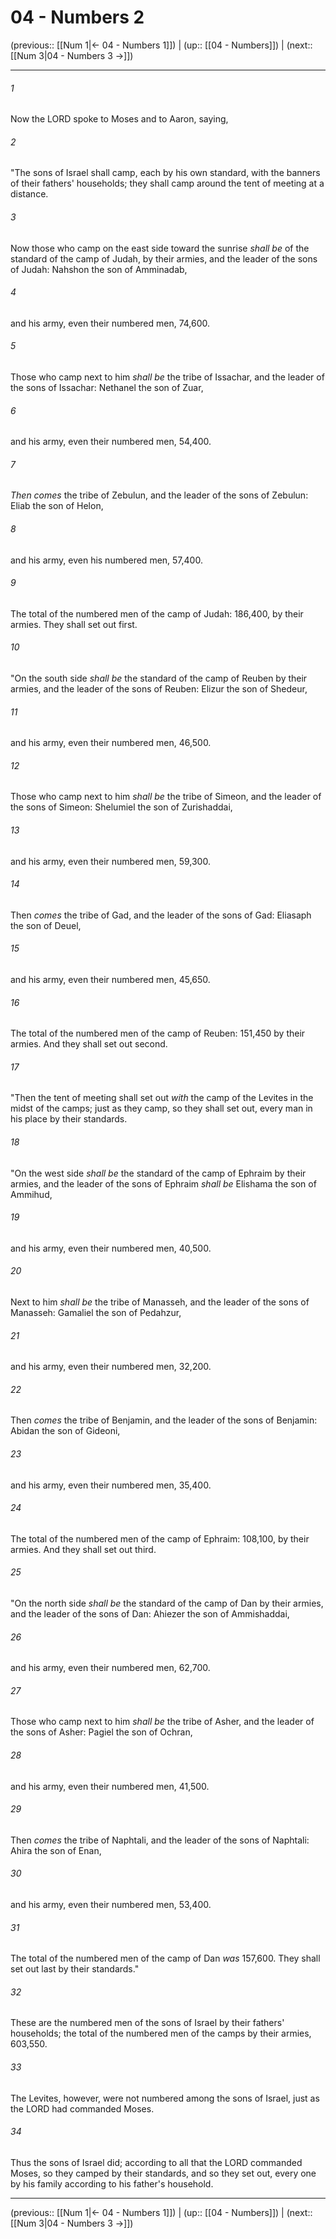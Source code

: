 # 04 - Numbers 2

(previous:: [[Num 1|← 04 - Numbers 1]]) | (up:: [[04 - Numbers]]) | (next:: [[Num 3|04 - Numbers 3 →]])

***


###### 1 
Now the LORD spoke to Moses and to Aaron, saying, 

###### 2 
"The sons of Israel shall camp, each by his own standard, with the banners of their fathers' households; they shall camp around the tent of meeting at a distance. 

###### 3 
Now those who camp on the east side toward the sunrise _shall be_ of the standard of the camp of Judah, by their armies, and the leader of the sons of Judah: Nahshon the son of Amminadab, 

###### 4 
and his army, even their numbered men, 74,600. 

###### 5 
Those who camp next to him _shall be_ the tribe of Issachar, and the leader of the sons of Issachar: Nethanel the son of Zuar, 

###### 6 
and his army, even their numbered men, 54,400. 

###### 7 
_Then comes_ the tribe of Zebulun, and the leader of the sons of Zebulun: Eliab the son of Helon, 

###### 8 
and his army, even his numbered men, 57,400. 

###### 9 
The total of the numbered men of the camp of Judah: 186,400, by their armies. They shall set out first. 

###### 10 
"On the south side _shall be_ the standard of the camp of Reuben by their armies, and the leader of the sons of Reuben: Elizur the son of Shedeur, 

###### 11 
and his army, even their numbered men, 46,500. 

###### 12 
Those who camp next to him _shall be_ the tribe of Simeon, and the leader of the sons of Simeon: Shelumiel the son of Zurishaddai, 

###### 13 
and his army, even their numbered men, 59,300. 

###### 14 
Then _comes_ the tribe of Gad, and the leader of the sons of Gad: Eliasaph the son of Deuel, 

###### 15 
and his army, even their numbered men, 45,650. 

###### 16 
The total of the numbered men of the camp of Reuben: 151,450 by their armies. And they shall set out second. 

###### 17 
"Then the tent of meeting shall set out _with_ the camp of the Levites in the midst of the camps; just as they camp, so they shall set out, every man in his place by their standards. 

###### 18 
"On the west side _shall be_ the standard of the camp of Ephraim by their armies, and the leader of the sons of Ephraim _shall be_ Elishama the son of Ammihud, 

###### 19 
and his army, even their numbered men, 40,500. 

###### 20 
Next to him _shall be_ the tribe of Manasseh, and the leader of the sons of Manasseh: Gamaliel the son of Pedahzur, 

###### 21 
and his army, even their numbered men, 32,200. 

###### 22 
Then _comes_ the tribe of Benjamin, and the leader of the sons of Benjamin: Abidan the son of Gideoni, 

###### 23 
and his army, even their numbered men, 35,400. 

###### 24 
The total of the numbered men of the camp of Ephraim: 108,100, by their armies. And they shall set out third. 

###### 25 
"On the north side _shall be_ the standard of the camp of Dan by their armies, and the leader of the sons of Dan: Ahiezer the son of Ammishaddai, 

###### 26 
and his army, even their numbered men, 62,700. 

###### 27 
Those who camp next to him _shall be_ the tribe of Asher, and the leader of the sons of Asher: Pagiel the son of Ochran, 

###### 28 
and his army, even their numbered men, 41,500. 

###### 29 
Then _comes_ the tribe of Naphtali, and the leader of the sons of Naphtali: Ahira the son of Enan, 

###### 30 
and his army, even their numbered men, 53,400. 

###### 31 
The total of the numbered men of the camp of Dan _was_ 157,600. They shall set out last by their standards." 

###### 32 
These are the numbered men of the sons of Israel by their fathers' households; the total of the numbered men of the camps by their armies, 603,550. 

###### 33 
The Levites, however, were not numbered among the sons of Israel, just as the LORD had commanded Moses. 

###### 34 
Thus the sons of Israel did; according to all that the LORD commanded Moses, so they camped by their standards, and so they set out, every one by his family according to his father's household.

***

(previous:: [[Num 1|← 04 - Numbers 1]]) | (up:: [[04 - Numbers]]) | (next:: [[Num 3|04 - Numbers 3 →]])
